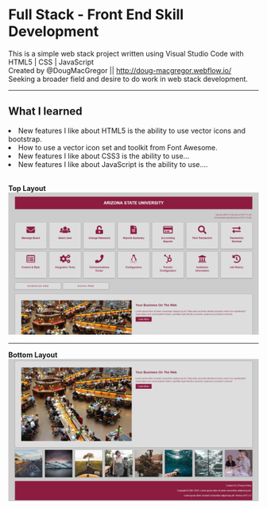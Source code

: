 # Full Stack - Front End Skill Development
This is a simple web stack project written using Visual Studio Code with HTML5 | CSS | JavaScript<br>
Created by @DougMacGregor || http://doug-macgregor.webflow.io/<br>
Seeking a broader field and desire to do work in web stack development.

<hr>

## What I learned
<li>New features I like about HTML5 is the ability to use vector icons and bootstrap.</li>
<li>How to use a vector icon set and toolkit from Font Awesome.</li>
<li>New features I like about CSS3 is the ability to use...</li>
<li>New features I like about JavaScript is the ability to use....</li><br>

<b>Top Layout</b><br>
![java-code](https://raw.githubusercontent.com/SEDoug/web_template/master/img/page-1.JPG)<hr>
<b>Bottom Layout</b><br>
![java-code](https://raw.githubusercontent.com/SEDoug/web_template/master/img/page-2.JPG)
